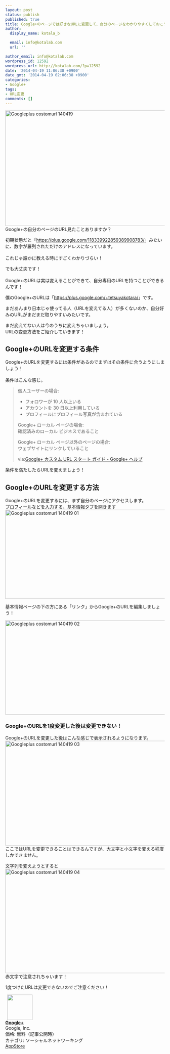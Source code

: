 ```yaml
---
layout: post
status: publish
published: true
title: Google+のページでは好きなURLに変更して、自分のページをわかりやすくしておこう！
author:
  display_name: kotala_b

  email: info@kotalab.com
  url: ''

author_email: info@kotalab.com
wordpress_id: 12592
wordpress_url: http://kotalab.com/?p=12592
date: '2014-04-19 11:06:38 +0900'
date_gmt: '2014-04-19 02:06:38 +0900'
categories:
- Google+
tags:
- URL変更
comments: []
---
```

<p><img src="http://kotalab.com/wp-content/uploads/googleplus-costomurl_140419.jpg" alt="Googleplus costomurl 140419" title="googleplus-costomurl_140419.jpg" border="0" width="548" height="365" /><br />
Google+の自分のページのURL見たことありますか？</p>
<p>初期状態だと「<a href="https://plus.google.com/+tetsuyakotara/" target="_blank">https://plus.google.com/118339922859389908783/</a>」みたいに、数字が羅列されただけのアドレスになっています。<br><br />
これじゃ誰かに教える時にすごくわかりづらい！</p>
<p>でも大丈夫です！<br><br />
Google+のURLは実は変えることができて、自分専用のURLを持つことができるんです！</p>
<p>僕のGoogle+のURLは「<a href="https://plus.google.com/+tetsuyakotara/" _target="_blank">https://plus.google.com/+tetsuyakotara/</a>」です。</p>
<p>まだあんまり日本じゃ使ってる人（URLを変えてる人）が多くないのか、<span class="b">自分好みのURLがまだまだ取りやすい</span>みたいです。</p>
<p>まだ変えてない人は今のうちに変えちゃいましょう。<br />
URLの変更方法をご紹介していきます！<br />
<!--more--></p>
<h2>Google+のURLを変更する条件</h2>
<p>Google+のURLを変更するには条件があるのでまずはその条件に合うようにしましょう！<br><br />
条件はこんな感じ。</p>
<blockquote><p>
<span class="b">個人ユーザーの場合</span>:</p>
<ul>
<li>フォロワーが 10 人以上いる</li>
<li>アカウントを 30 日以上利用している</li>
<li>プロフィールにプロフィール写真が含まれている</li>
</ul>
<p><span class="b">Google+ ローカル ページの場合</span>:<br />
確認済みのローカル ビジネスであること<br></p>
<p><span class="b">Google+ ローカル ページ以外のページの場合</span>:<br />
ウェブサイトにリンクしていること<br></p>
<p>via:<a href="https://support.google.com/plus/answer/2676340?hl=ja" target="_blank">Google+ カスタム URL スタート ガイド - Google+ ヘルプ</a><a href="http://b.hatena.ne.jp/entry/https://support.google.com/plus/answer/2676340?hl=ja" target="_blank"><img border="0" src="http://b.hatena.ne.jp/entry/image/https://support.google.com/plus/answer/2676340?hl=ja" alt="" /></a></p></blockquote>
<p>条件を満たしたらURLを変えましょう！</p>
<h2>Google+のURLを変更する方法</h2>
<p>Google+のURLを変更するには、まず自分のページにアクセスします。<br />
プロフィールなどを入力する、基本情報タブを開きます<br />
<img src="http://kotalab.com/wp-content/uploads/googleplus-costomurl_140419_01.png" alt="Googleplus costomurl 140419 01" title="googleplus-costomurl_140419_01.png" border="0" width="548" height="282" /></p>
<p>基本情報ページの下の方にある「リンク」からGoogle+のURLを編集しましょう！</p>
<p><img src="http://kotalab.com/wp-content/uploads/googleplus-costomurl_140419_021.png" alt="Googleplus costomurl 140419 02" title="googleplus-costomurl_140419_02.png" border="0" width="548" height="298" /></p>
<h3>Google+のURLを1度変更した後は変更できない！</h3>
<p>Google+のURLを変更した後はこんな感じで表示されるようになります。<br />
<img src="http://kotalab.com/wp-content/uploads/googleplus-costomurl_140419_03.png" alt="Googleplus costomurl 140419 03" title="googleplus-costomurl_140419_03.png" border="0" width="548" height="331" /><br />
ここではURLを変更できることはできるんですが、大文字と小文字を変える程度しかできません。</p>
<p>文字列を変えようとすると<br />
<img src="http://kotalab.com/wp-content/uploads/googleplus-costomurl_140419_04.png" alt="Googleplus costomurl 140419 04" title="googleplus-costomurl_140419_04.png" border="0" width="548" height="330" /><br />
赤文字で注意されちゃいます！</p>
<p>1度つけたURLは変更できないのでご注意ください！</p>
<div class="applink">
<div class="applinkimg"><a href="https://itunes.apple.com/jp/app/google+/id447119634?mt=8&uo=4&at=10l4yU" rel="nofollow" target="_blank"><img hspace="6" src="http://a1969.phobos.apple.com/us/r30/Purple6/v4/1b/c6/91/1bc69185-8b28-31e3-d553-3595897fb40c/mzl.vpnmnurp.png" width="80" /></a></div>
<div class="applinktext">
<div class="applinktitle"><strong><a href="https://itunes.apple.com/jp/app/google+/id447119634?mt=8&uo=4&at=10l4yU" rel="nofollow" target="_blank">Google+</a></strong></div>
<div class="applinkinfo">Google, Inc.</div>
<div class="applinkinfo">価格: 無料（記事公開時）</div>
<div class="applinkinfo">カテゴリ: ソーシャルネットワーキング</div>
</div>
<div class="clear"></div>
<div class="appstorelink"><a href="https://itunes.apple.com/jp/app/google+/id447119634?mt=8&uo=4&at=10l4yU" rel="nofollow" target="_blank">AppStore</a></div>
</div>
